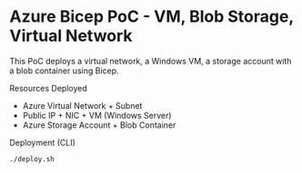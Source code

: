 # Azure Bicep PoC - VM, Blob Storage, Virtual Network

This PoC deploys a virtual network, a Windows VM, a storage account with a blob container using Bicep.

Resources Deployed

- Azure Virtual Network + Subnet
- Public IP + NIC + VM (Windows Server)
- Azure Storage Account + Blob Container

Deployment (CLI)

```bash
./deploy.sh

